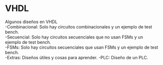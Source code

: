 # VHDL
Algunos diseños en VHDL   
-Combinacional: Solo hay circuitos combinacionales y un ejemplo de test bench.   
-Secuencial: Solo hay circuitos secuenciales que no usan FSMs y un ejemplo de test bench.   
-FSMs: Solo hay circuitos secuenciales que usan FSMs y un ejemplo de test bench.   
-Extras: Diseños útiles y cosas para aprender.
-PLC: Diseño de un PLC.
